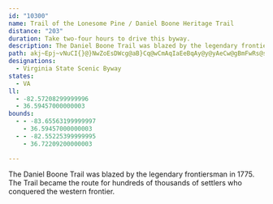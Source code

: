 ```yaml
---
id: "10300"
name: Trail of the Lonesome Pine / Daniel Boone Heritage Trail
distance: "203"
duration: Take two-four hours to drive this byway.
description: The Daniel Boone Trail was blazed by the legendary frontiersman in 1775. The Trail became the route for hundreds of thousands of settlers who conquered the western frontier.
path: akj~Epj~vNuCI{}@}NwZoEsDWcg@aB}Cq@wCmAqIaEeBqAy@y@yAeCw@gBmFwRs@sBiBqDi[ud@iAkAmBsAcDmAsCi@mBCcCNsA^kAp@wAnA{@nAuInN_CxEsA`DcBhFsA`Gc@~BuAlKYxCGxB@hCbDb_@BdBQ~EA`CHrBd@`D~@jDfEhKzHzPxG|O`B`F~@pD`AbFr@vFp@bJJ`K_BxsAFzC\`GrAnLH`CSbCy@tCi@dAsBzB_DjCcAdAyAzC_@vAYfBM`DF~d@InLaExhAUh[UrGgD|f@e@~FwEjb@_@hFcBza@qEp{@o@dQ_CjcAYfHmAtPoEd`@cA`OUfLHtMZfJbBxZJjFBnEyAreA_@tLwBlk@N`F`ChZh@`GhAhHCrCUvBk@~AoJhO}FbKc@nAYtAWfEWrA_@jAk@lAaBdBi@^wGdCuA^gBXoCLqCMkB_@}Ak@uNsHsDmAcBY}CSyCDcCXwAXqBr@gB~@_BfAiBdB{AfBkElG{EfGwC~BsCrAkDx@wEVmDW}GsAcBEy@DsA^iB~@sRpLsAj@oBj@kFr@mDQaOoBiDCcO^_BAuAQmBs@_BkAkDgFkAeA}B{@sASoACoANmFhBwBj@}BA{NuByDOiBLaC^iBj@eBx@}AlAsApA{@bAgB~CuAdEsEbUSdBIfC?`Ch@hMEpFWtDq@xFy@rDmEpPyAdEkBdDuA`BmC~BiAr@{@^u]fK}CxAoCzBgBjB}AdCqAnCcA`D{@~Dc@dEMnEBvCJbCnBhPTjC@`CGvBWzBi@dCmAdDaAhBx@`FTdExBb{@?lGIfEs@xIk@zDs@lD_AfDcBxEgG`No@fBi@xBs@zDWjCMdC?hFlFzpA`@rMBhIUbZDxDlCld@CxCq@zICrDrFpbAHzGKnMJlEfE~a@^fGClE[xHi@hEwAdJUfCE~CBrBhApLrFpf@tBnJRjJ`C|STfBd@lBbBdFv@zDx@vPJdHIfBc@dDyDhN}BjEmAtA{AjAsCxAsCf@_c@fC}Ep@}Ax@yAtAy@hAsAhDm@xCKjCBfDTrB^~Ah@zAlArBdBvBlAlBbBtElF|XZjCXtDEdDS`Dk@jEoC`JuBfEgBrBeAr@cI~CsBnAcAbAoAlCk@nCMpBe@fc@JjBRxAd@dBh@rA|BnCxCdCxC~DdZrf@nChFpRbc@~@lCnAxE~Vz_ArA|FnA|Hr@fDhAxCpExI^rATlAN~ABhINvBdLrn@d@|C`@pGbAvUdGhw@d@xEdAbF^bDp@|e@h@fUXxDbBpPBlAAvCHfBTjAbB`Ed@p@v@h@dAd@fDj@bCJbCKz@D|@`@TV^~@DzAQjAqHnN}CxD_@`A_AvFy@zByCzF]jAO`AIxAHjBz@xDHlB_Bhk@EvGXnE^dC|GjYX`BJvBI`FuAbUE~B@zO[nQNbDn@`DvArDxAxJtIx\\xC`@tKPbC~@nFpDrO`@`DLrBThSU`DYfAs@vAiHzHu@jA]dASlAEfA@rALjAbCnLz@nCp@pAz@jApChCpA~A`A~AnA|Cx@bDrA~H~ArG|BzG|C|Hf@vBXzCLzFEdBSrAYlAc@x@oDdF_@dAYxBEr@JpBlBjOEVMRyAd@~Or_Ab@vAdCxDbAtBhAxIxAvMjEzZt@bGbDdc@XhGTdIJnIZvGDlb@dAbOt@xGpGp[xC|RfA`EdU`i@lA~Ch@lBtOn`AR`DrA~^T`Dn@`EnCdK^fCLjBA`CM`BoAlJYlDk@d^QxAg@pC}@zBuBrC{G`FiAbBs@nBYpAUjC@vA\rGEjC]jCiAtCuAdB{EzDyCrCeEjFwCnE_Yff@qN`TwFhKwB`CeGxEcB|AqBbCyEjI}Wzh@sA~Do@dCaGzYiFzX_@tEDrHOtDc@bDoCnJg@fCQ|BG`CLfDnBnLzGj^`@lEf@rHvArZlArRXnBdAbEtAzCnBlCfEzEdB~CbAdDl@fEhCf`@NlD?pCElAc@nGkA~H[rDQdVBrDd@dIbFvp@d@pE~QzfAnI~c@lVj~@x@lF~@lIlFhVxA`Jb@`BnClH|@jDTfBJlCArBiAzRs@nQo@tp@HlCZnBdAvCr@lA|@~@~@r@bBx@jJdDtBfAlA~@rArAzA~BvZhp@jDxGtS`^zCpGtDnKfA~BtAfClErGbAnBxAvDbCnKlCrK~AtDbCjDnLpM~CrEbo@xjA|HxLhAzBhAjDb@lBjBhNh@xBx@`CnC`FdYhc@jBfD`AxCt@bFjKhaA~AzGlFhQhAlEx@rFvAbQ~@fHn@xChAtDdNd_@lArEn@fGhBdi@HfEG~F_@nFe@fEsFvZsAfJs@xGoDfc@m@nICpALfE~RtvBh@fGNjDB|Is@vVItNUrDcBdLOhEHlCn@xITrE\|PhBbWd@zEh@dDbBrGxAlDzI|Qva@rjAhKv]vIx`@x@~CrAhEjKzVzNj^vEfNbDtKnNxg@n@nClFvYZzEBjEoAj\?fJXhOhBv`@^tND|LKxa@JxDl@pDx@fC~@fBpHzKnA~Br@rBlIfb@r@lFZdFL|IIfGc@|Gu@hFy@~DqAtEoGnQyA~FwA|I_@pEUvHH|H^hGdAlIdC|Ml@fCfBhEhAnBxCdD
designations:
  - Virginia State Scenic Byway
states:
  - VA
ll:
  - -82.57208299999996
  - 36.59457000000003
bounds:
  - - -83.65563199999997
    - 36.59457000000003
  - - -82.55225399999995
    - 36.72209200000003

---
```


The Daniel Boone Trail was blazed by the legendary frontiersman in 1775. The Trail became the route for hundreds of thousands of settlers who conquered the western frontier.
